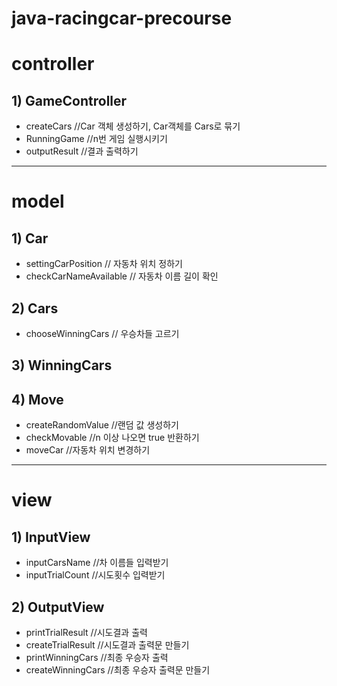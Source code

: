 # java-racingcar-precourse

# controller
## 1) GameController 
* createCars //Car 객체 생성하기, Car객체를 Cars로 묶기
* RunningGame //n번 게임 실행시키기
* outputResult //결과 출력하기
---
# model
## 1) Car
* settingCarPosition // 자동차 위치 정하기
* checkCarNameAvailable // 자동차 이름 길이 확인

## 2) Cars
* chooseWinningCars // 우승차들 고르기

## 3) WinningCars

## 4) Move
* createRandomValue //랜덤 값 생성하기
* checkMovable //n 이상 나오면 true 반환하기
* moveCar //자동차 위치 변경하기

---
# view
## 1)  InputView
* inputCarsName //차 이름들 입력받기
* inputTrialCount //시도횟수 입력받기
## 2) OutputView
* printTrialResult //시도결과 출력
* createTrialResult //시도결과 출력문 만들기
* printWinningCars //최종 우승자 출력
* createWinningCars //최종 우승자 출력문 만들기
